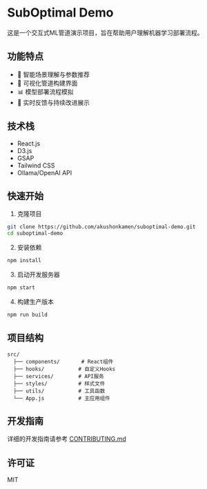 # SubOptimal Demo

这是一个交互式ML管道演示项目，旨在帮助用户理解机器学习部署流程。

## 功能特点

- 🤖 智能场景理解与参数推荐
- 🎨 可视化管道构建界面
- 📊 模型部署流程模拟
- 🔄 实时反馈与持续改进展示

## 技术栈

- React.js
- D3.js
- GSAP
- Tailwind CSS
- Ollama/OpenAI API

## 快速开始

1. 克隆项目
```bash
git clone https://github.com/akushonkamen/suboptimal-demo.git
cd suboptimal-demo
```

2. 安装依赖
```bash
npm install
```

3. 启动开发服务器
```bash
npm start
```

4. 构建生产版本
```bash
npm run build
```

## 项目结构

```
src/
  ├── components/       # React组件
  ├── hooks/           # 自定义Hooks
  ├── services/        # API服务
  ├── styles/          # 样式文件
  ├── utils/           # 工具函数
  └── App.js           # 主应用组件
```

## 开发指南

详细的开发指南请参考 [CONTRIBUTING.md](./CONTRIBUTING.md)

## 许可证

MIT 